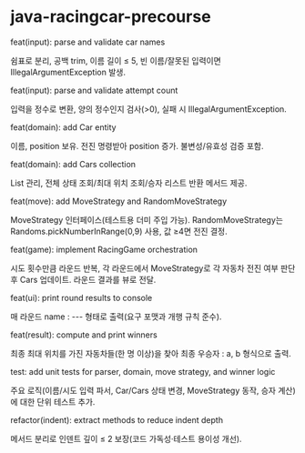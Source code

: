 # java-racingcar-precourse

feat(input): parse and validate car names

쉼표로 분리, 공백 trim, 이름 길이 ≤ 5, 빈 이름/잘못된 입력이면 IllegalArgumentException 발생.

feat(input): parse and validate attempt count

입력을 정수로 변환, 양의 정수인지 검사(>0), 실패 시 IllegalArgumentException.

feat(domain): add Car entity

이름, position 보유. 전진 명령받아 position 증가. 불변성/유효성 검증 포함.

feat(domain): add Cars collection

List<Car> 관리, 전체 상태 조회/최대 위치 조회/승자 리스트 반환 메서드 제공.

feat(move): add MoveStrategy and RandomMoveStrategy

MoveStrategy 인터페이스(테스트용 더미 주입 가능). RandomMoveStrategy는 Randoms.pickNumberInRange(0,9) 사용, 값 ≥4면 전진 결정.

feat(game): implement RacingGame orchestration

시도 횟수만큼 라운드 반복, 각 라운드에서 MoveStrategy로 각 자동차 전진 여부 판단 후 Cars 업데이트. 라운드 결과를 뷰로 전달.

feat(ui): print round results to console

매 라운드 name : --- 형태로 출력(요구 포맷과 개행 규칙 준수).

feat(result): compute and print winners

최종 최대 위치를 가진 자동차들(한 명 이상)을 찾아 최종 우승자 : a, b 형식으로 출력.

test: add unit tests for parser, domain, move strategy, and winner logic

주요 로직(이름/시도 입력 파서, Car/Cars 상태 변경, MoveStrategy 동작, 승자 계산)에 대한 단위 테스트 추가.

refactor(indent): extract methods to reduce indent depth

메서드 분리로 인덴트 깊이 ≤ 2 보장(코드 가독성·테스트 용이성 개선).
